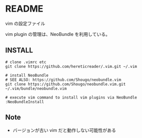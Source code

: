 # README

vim の設定ファイル

vim plugin の管理は、NeoBundle を利用している。

## INSTALL

```
# clone .vimrc etc
git clone https://github.com/hereticreader/.vim.git ~/.vim

# install NeoBundle
# SEE ALSO: https://github.com/Shougo/neobundle.vim
git clone https://github.com/Shougo/neobundle.vim.git ~/.vim/bundle/neobundle.vim
```

```
# execute vim command to install vim plugins via NeoBundle
:NeoBundleInstall
```

## Note

- バージョンが古い vim だと動作しない可能性がある
